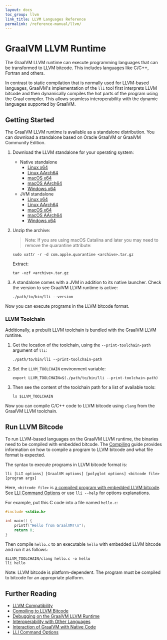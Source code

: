 ```yaml
---
layout: docs
toc_group: llvm
link_title: LLVM Languages Reference
permalink: /reference-manual/llvm/
---
```

# GraalVM LLVM Runtime

The GraalVM LLVM runtime can execute programming languages that can be transformed to LLVM bitcode.
This includes languages like C/C++, Fortran and others.

In contrast to static compilation that is normally used for LLVM-based languages, GraalVM's implementation of the `lli` tool first interprets LLVM bitcode and then dynamically compiles the hot parts of the program using the Graal compiler.
This allows seamless interoperability with the dynamic languages supported by GraalVM.

## Getting Started

The GraalVM LLVM runtime is available as a standalone distribution.
You can download a standalone based on Oracle GraalVM or GraalVM Community Edition.

1. Download the LLVM standalone for your operating system:

   - Native standalone
      * [Linux x64](https://gds.oracle.com/download/llvm/archive/llvm-24.2.0-linux-amd64.tar.gz)
      * [Linux AArch64](https://gds.oracle.com/download/llvm/archive/llvm-24.2.0-linux-aarch64.tar.gz)
      * [macOS x64](https://gds.oracle.com/download/llvm/archive/llvm-24.2.0-macos-amd64.tar.gz)
      * [macOS AArch64](https://gds.oracle.com/download/llvm/archive/llvm-24.2.0-macos-aarch64.tar.gz)
      * [Windows x64](https://gds.oracle.com/download/llvm/archive/llvm-24.2.0-windows-amd64.zip)
   - JVM standalone
      * [Linux x64](https://gds.oracle.com/download/llvm/archive/llvm-jvm-24.2.0-linux-amd64.tar.gz)
      * [Linux AArch64](https://gds.oracle.com/download/llvm/archive/llvm-jvm-24.2.0-linux-aarch64.tar.gz)
      * [macOS x64](https://gds.oracle.com/download/llvm/archive/llvm-jvm-24.2.0-macos-amd64.tar.gz)
      * [macOS AArch64](https://gds.oracle.com/download/llvm/archive/llvm-jvm-24.2.0-macos-aarch64.tar.gz)
      * [Windows x64](https://gds.oracle.com/download/llvm/archive/llvm-jvm-24.2.0-windows-amd64.zip)

2. Unzip the archive:

    > Note: If you are using macOS Catalina and later you may need to remove the quarantine attribute:
    ```shell
    sudo xattr -r -d com.apple.quarantine <archive>.tar.gz
    ```

    Extract:
    ```shell
    tar -xzf <archive>.tar.gz
    ```

3. A standalone comes with a JVM in addition to its native launcher. Check the version to see GraalVM LLVM runtime is active:
    ```shell
    ./path/to/bin/lli --version
    ```

Now you can execute programs in the LLVM bitcode format.

### LLVM Toolchain

Additionally, a prebuilt LLVM toolchain is bundled with the GraalVM LLVM runtime.

1. Get the location of the toolchain, using the `--print-toolchain-path` argument of `lli`:
    ```shell
    ./path/to/bin/lli --print-toolchain-path
    ```

2. Set the `LLVM_TOOLCHAIN` environment variable:
    ```shell
    export LLVM_TOOLCHAIN=$(./path/to/bin/lli --print-toolchain-path)
    ```

3. Then see the content of the toolchain path for a list of available tools:
    ```shell
    ls $LLVM_TOOLCHAIN
    ```

Now you can compile C/C++ code to LLVM bitcode using `clang` from the GraalVM LLVM toolchain.

## Run LLVM Bitcode

To run LLVM-based languages on the GraalVM LLVM runtime, the binaries need to be compiled with embedded bitcode.
The [Compiling](Compiling.md) guide provides information on how to compile a program to LLVM bitcode and what file format is expected.

The syntax to execute programs in LLVM bitcode format is:
```shell
lli [LLI options] [GraalVM options] [polyglot options] <bitcode file> [program args]
```

Here, `<bitcode file>` is [a compiled program with embedded LLVM bitcode](Compiling.md).
See [LLI Command Options](Options.md) or use `lli --help` for options explanations.

For example, put this C code into a file named `hello.c`:
```c
#include <stdio.h>

int main() {
    printf("Hello from GraalVM!\n");
    return 0;
}
```

Then compile `hello.c` to an executable `hello` with embedded LLVM bitcode and run it as follows:
```shell
$LLVM_TOOLCHAIN/clang hello.c -o hello
lli hello
```

Note: LLVM bitcode is platform-dependent.
The program must be compiled to bitcode for an appropriate platform.

## Further Reading

- [LLVM Compatibility](Compatibility.md)
- [Compiling to LLVM Bitcode](Compiling.md)
- [Debugging on the GraalVM LLVM Runtime](Debugging.md)
- [Interoperability with Other Languages](Interoperability.md)
- [Interaction of GraalVM with Native Code](NativeExecution.md)
- [LLI Command Options](Options.md)